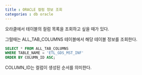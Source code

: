 ```yaml
---
title : ORACLE 컬럼 정보 조회
categories : db oracle
---
```


오라클에서 테이블의 컬럼 목록을 조회하고 싶을 때가 있다. 

그럴때는 ALL_TAB_COLUMNS 테이블에서 해당 테이블 정보를 조회한다. 


~~~sql
SELECT * FROM ALL_TAB_COLUMNS
WHERE TABLE_NAME = 'ETL_GDS_MST_INF'
ORDER BY COLUMN_ID ASC;
~~~

COLUMN_ID는 컬럼이 생성된 순서를 의미한다.






























